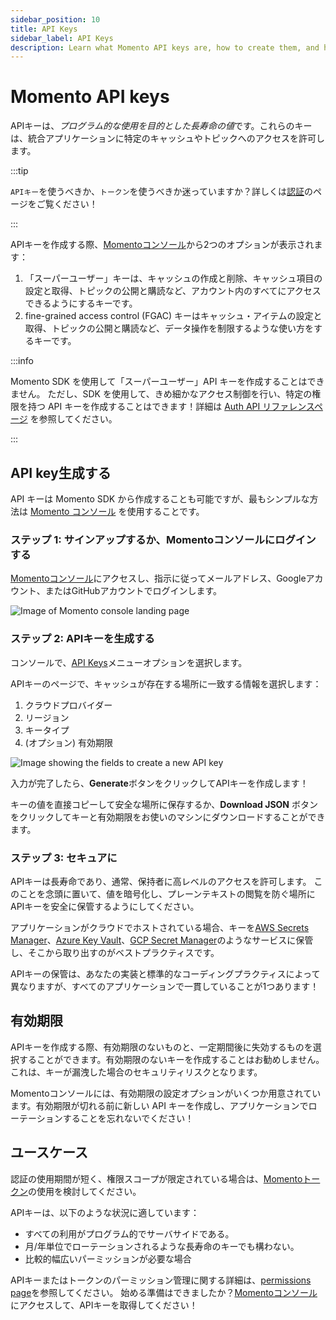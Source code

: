 ```yaml
---
sidebar_position: 10
title: API Keys
sidebar_label: API Keys
description: Learn what Momento API keys are, how to create them, and how they are used.
---
```


# Momento API keys

APIキーは、*プログラム的な使用を目的とした長寿命の値*です。これらのキーは、統合アプリケーションに特定のキャッシュやトピックへのアクセスを許可します。

:::tip

`APIキー`を使うべきか、`トークン`を使うべきか迷っていますか？詳しくは[認証](./index.mdx)のページをご覧ください！

:::

APIキーを作成する際、[Momentoコンソール](https://console.gomomento.com/tokens)から2つのオプションが表示されます：

1. 「スーパーユーザー」キーは、キャッシュの作成と削除、キャッシュ項目の設定と取得、トピックの公開と購読など、アカウント内のすべてにアクセスできるようにするキーです。
2. fine-grained access control (FGAC) キーはキャッシュ・アイテムの設定と取得、トピックの公開と購読など、データ操作を制限するような使い方をするキーです。

:::info

Momento SDK を使用して「スーパーユーザー」API キーを作成することはできません。
ただし、SDK を使用して、きめ細かなアクセス制御を行い、特定の権限を持つ API キーを作成することはできます！詳細は [Auth API リファレンスページ](./../api-reference/auth.md) を参照してください。

:::

## API key生成する

API キーは Momento SDK から作成することも可能ですが、最もシンプルな方法は [Momento コンソール](https://console.gomomento.com/tokens) を使用することです。

### ステップ 1: サインアップするか、Momentoコンソールにログインする

[Momentoコンソール](https://console.gomomento.com/tokens)にアクセスし、指示に従ってメールアドレス、Googleアカウント、またはGitHubアカウントでログインします。

![Image of Momento console landing page](@site/static/img/getting-started/console.png)

### ステップ 2: APIキーを生成する

コンソールで、[API Keys](https://console.gomomento.com/tokens)メニューオプションを選択します。

APIキーのページで、キャッシュが存在する場所に一致する情報を選択します：
1. クラウドプロバイダー
2. リージョン
3. キータイプ
4. (オプション) 有効期限

![Image showing the fields to create a new API key](@site/static/img/getting-started/select-provider-region.png)

入力が完了したら、**Generate**ボタンをクリックしてAPIキーを作成します！

キーの値を直接コピーして安全な場所に保存するか、**Download JSON** ボタンをクリックしてキーと有効期限をお使いのマシンにダウンロードすることができます。

### ステップ 3: セキュアに

APIキーは長寿命であり、通常、保持者に高レベルのアクセスを許可します。
このことを念頭に置いて、値を暗号化し、プレーンテキストの閲覧を防ぐ場所にAPIキーを安全に保管するようにしてください。

アプリケーションがクラウドでホストされている場合、キーを[AWS Secrets Manager](https://aws.amazon.com/secrets-manager/)、[Azure Key Vault](https://learn.microsoft.com/en-us/azure/key-vault/general/overview)、[GCP Secret Manager](https://cloud.google.com/secret-manager)のようなサービスに保管し、そこから取り出すのがベストプラクティスです。

APIキーの保管は、あなたの実装と標準的なコーディングプラクティスによって異なりますが、すべてのアプリケーションで一貫していることが1つあります！


## 有効期限

APIキーを作成する際、有効期限のないものと、一定期間後に失効するものを選択することができます。有効期限のないキーを作成することはお勧めしません。これは、キーが漏洩した場合のセキュリティリスクとなります。

Momentoコンソールには、有効期限の設定オプションがいくつか用意されています。有効期限が切れる前に新しい API キーを作成し、アプリケーションでローテーションすることを忘れないでください！

## ユースケース

認証の使用期間が短く、権限スコープが限定されている場合は、[Momentoトークン](./tokens.md)の使用を検討してください。

APIキーは、以下のような状況に適しています：

* すべての利用がプログラム的でサーバサイドである。
* 月/年単位でローテーションされるような長寿命のキーでも構わない。
* 比較的幅広いパーミッションが必要な場合

APIキーまたはトークンのパーミッション管理に関する詳細は、[permissions page](./permissions.md)を参照してください。
始める準備はできましたか？[Momentoコンソール](https://console.gomomento.com/tokens)にアクセスして、APIキーを取得してください！